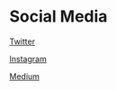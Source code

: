 # Social Media

[Twitter](https://x.com/sportvaluecoin)

[Instagram](https://www.instagram.com/sportvaluecoin/)

[Medium](https://medium.com/sport-value-tokens)
